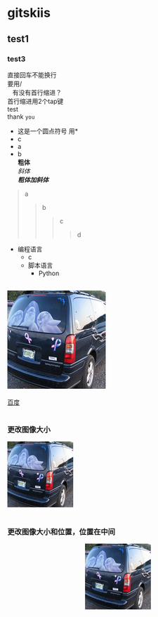 # gitskiis
## test1
### test3
直接回车不能换行<br>
要用/<br>
    有没有首行缩进？<br>
首行缩进用2个tap键<br>
    test<br>
thank `you`
* 这是一个圆点符号 用*<br>
 * c<br>
  * a<br>
  * b<br>
**粗体**<br>
*斜体*<br>
***粗体加斜体***<br>

>a
>>b
>>>c
>>>>d
* 编程语言
    * c
    * 脚本语言  
        * Python<br>
        <br>
![image](https://github.com/qiejun/gitskiis/blob/master/images/car_001.png "car")<br>
<br>
[百度](http://baidu.com)<br>
<br>
### 更改图像大小
<img src="https://github.com/qiejun/gitskiis/blob/master/images/car_001.png" width="150" height="150" alt="加载失败的时候显示"><br>
<br>
### 更改图像大小和位置，位置在中间
<div align=center><img src="https://github.com/qiejun/gitskiis/blob/master/images/car_001.png"/ width="150" height="150" ></div><br>
